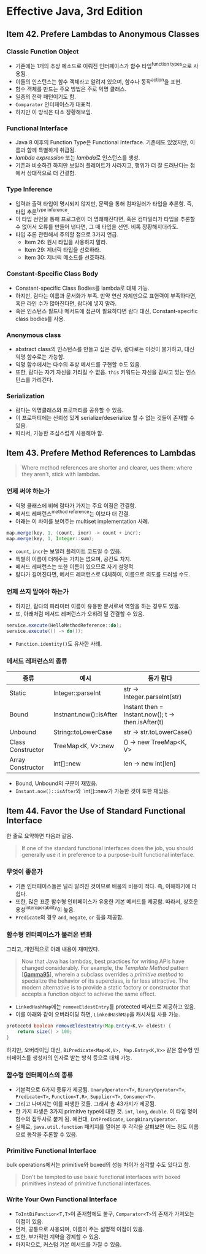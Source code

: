 # Effective Java, 3rd Edition

## Item 42. Prefere Lambdas to Anonymous Classes

### Classic Function Object

- 기존에는 1개의 추상 메소드로 이뤄진 인터페이스가 함수 타입<sup>function types</sup>으로 사용됨.
- 이들의 인스턴스는 함수 객체라고 알려져 있으며, 함수나 동작<sup>action</sup>을 표현.
- 함수 객체를 만드는 주요 방법은 주로 익명 클래스.
- 일종의 전략 패턴이기도 함.
- `Comparator` 인터페이스가 대표적.
- 하지만 이 방식은 다소 장황해보임.

### Functional Interface

- Java 8 이후의 Function Type은 Functional Interface. 기존에도 있었지만, 이름과 함께 특별하게 취급됨.
- *lambda expression* 또는 *lambda*로 인스턴스를 생성.
- 기존과 비슷하긴 하지만 보일러 플레이트가 사라지고, 행위가 더 잘 드러난다는 점에서 상대적으로 더 간결함.

### Type Inference

- 입력과 출력 타입이 명시되지 않지만, 문맥을 통해 컴파일러가 타입을 추론함. 즉, 타입 추론<sup>type inference</sup>.
- 이 타입 선언을 통해 프로그램이 더 명쾌해진다면, 혹은 컴파일러가 타입을 추론할 수 없어서 오류를 만들어 낸다면, 그 때 타입을 선언. 비록 장황해지더라도.
- 타입 추론 관련해서 주의할 점으로 3가지 언급.
  - Item 26: 원시 타입을 사용하지 말라.
  - Item 29: 제너릭 타입을 선호하라.
  - Item 30: 제너릭 메소드를 선호하라.

### Constant-Specific Class Body

- Constant-specific Class Bodies를 lambda로 대체 가능.
- 하지만, 람다는 이름과 문서화가 부족. 만약 연산 자체만으로 표현력이 부족하다면, 혹은 라인 수가 많아진다면, 람다에 넣지 말라.
- 혹은 인스턴스 필드나 메서드에 접근이 필요하다면 람다 대신, Constant-specific class bodies를 사용.

### Anonymous class

- abstract class의 인스턴스를 만들고 싶은 경우, 람다로는 이것이 불가하고, 대신 익명 함수로는 가능함.
- 익명 함수에서는 다수의 추상 메서드를 구현할 수도 있음.
- 또한, 람다는 자기 자신을 가리킬 수 없음. `this` 키워드는 자신을 감싸고 있는 인스턴스를 가리킨다.

### Serialization

- 람다는 익명클래스와 프로퍼티를 공유할 수 있음.
- 이 프로퍼티에는 신뢰성 있게 serialize/deserialize 할 수 없는 것들이 존재할 수 있음.
- 따라서, 가능한 조심스럽게 사용해야 함.

## Item 43. Prefere Method References to Lambdas

> Where method references are shorter and clearer, ues them: where they aren't, stick with lambdas.

### 언제 써야 하는가

- 익명 클래스에 비해 람다가 가지는 주요 이점은 간결함.
- 메서드 레퍼런스<sup>method reference</sup>는 이보다 더 간결.
- 아래는 이 차이를 보여주는 multiset implementation 사례.

```java
map.merge(key, 1, (count, incr) -> count + incr);
map.merge(key, 1, Integer::sum);
```

- `count`, `incr`는 보일러 플레이트 코드일 수 있음.
- 특별히 이름이 더해주는 가치는 없으며, 공간도 차지.
- 메서드 레퍼런스는 또한 이름이 있으므로 자기 설명적.
- 람다가 길어진다면, 메서드 레퍼런스로 대체하여, 이름으로 의도를 드러낼 수도.

### 언제 쓰지 말아야 하는가

- 하지만, 람다의 파라미터 이름이 유용한 문서로써 역할을 하는 경우도 있음.
- 또, 아래처럼 메서드 레퍼런스가 오히려 덜 간결할 수 있음.

```java
service.execute(HelloMethodReference::do);
service.execute(() -> do());
```

- `Function.identity()`도 유사한 사례.

### 메서드 레퍼런스의 종류

| 종류              | 예시                    | 등가 람다                                          |
| ----------------- | ----------------------- | -------------------------------------------------- |
| Static            | Integer::parseInt       | str -> Integer.parseInt(str)                       |
| Bound             | Instnant.now()::isAfter | Instant then = Instant.now(); t -> then.isAfter(t) |
| Unbound           | String::toLowerCase     | str -> str.toLowerCase()                           |
| Class Constructor | TreeMap<K, V>::new      | () -> new TreeMap<K, V>                            |
| Array Constructor | int[]::new              | len -> new int[len]                                |

- Bound, Unbound의 구분이 재밌음.
- `Instant.now()::isAfter`와 `int[]::new가 가능한 것이 또한 재밌음.

## Item 44. Favor the Use of Standard Functional Interface

한 줄로 요약하면 다음과 같음.

> If one of the standard functional interfaces does the job, you should generally use it in preference to a purpose-built functional interface.

### 무엇이 좋은가

- 기존 인터페이스들은 널리 알려진 것이므로 배움의 비용이 적다. 즉, 이해하기에 더 쉽다.
- 또한, 많은 표준 함수형 인터페이스가 유용한 기본 메서드를 제공함. 따라서, 상호운용성<sup>interoperability</sup>이 높음.
- `Predicate`의 경우 `and`, `negate`, `or` 등을 제공함.

### 함수형 인터페이스가 불러온 변화

그리고, 개인적으로 아래 내용이 재미있다.

> Now that Java has lambdas, best practices for writing APIs have changed considerably. For example, the *Template Method* pattern [[Gamma95](https://www.safaribooksonline.com/library/view/effective-java-3rd/9780134686097/ref.xhtml#rGamma95)], wherein a subclass overrides a *primitive method* to specialize the behavior of its superclass, is far less attractive. The modern alternative is to provide a static factory or constructor that accepts a function object to achieve the same effect.

- `LinkedHashMap`에는 `removeEldestEntry`를 protected 메서드로 제공하고 있음.
- 이를 아래와 같이 오버라이딩 하면, `LinkedHashMap`을 캐시처럼 사용 가능.

```java
protecetd boolean removeEldestEntry(Map.Entry<K,V> eldest) {
    return size() > 100;
}
```

하지만, 오버라이딩 대신, `BiPredicate<Map<K,V>, Map.Entry<K,V>>` 같은 함수형 인터페이스를 생성자의 인자로 받는 방식 등으로 대체 가능.

### 함수형 인터페이스의 종류

- 기본적으로 6가지 종류가 제공됨. `UnaryOperator<T>`, `BinaryOperator<T>`, `Predicate<T>`, `Function<T,R>`, `Supplier<T>`, `Consumer<T>`.
- 그리고 나머지는 이를 파생한 것들. 그래서 총 43가지가 제공됨.
- 한 가지 파생은 3가지 primitive type에 대한 것. `int`, `long`, `double`. 이 타입 명이 함수의 접두사로 붙게 됨. 예컨대, `IntPredicate`, `LongBinaryOperator`.
- 실제로, `java.util.function` 패키지를 열어본 후 각각을 살펴보면 어느 정도 이름으로 동작을 추론할 수 있음.

### Primitive Functional Interface

bulk operations에서는 primitive와 boxed의 성능 차이가 심각할 수도 있다고 함.

> Don't be tempted to use bsaic functional interfaces with boxed primitives instead of primitive functional interfaces.

### Write Your Own Functional Interface

- `ToIntBiFunction<T,T>`이 존재함에도 불구, `Comparator<T>`의 존재가 가져오는 이점이 있음.
- 먼저, 공통으로 사용되며, 이름이 주는 설명적 이점이 있음.
- 또한, 부가적인 계약을 강제할 수 있음.
- 마지막으로, 커스텀 기본 메서드를 가질 수 있음.
